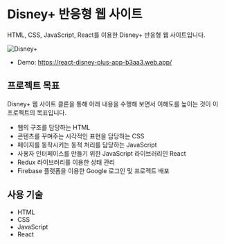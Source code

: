 # Disney+ 반응형 웹 사이트
HTML, CSS, JavaScript, React를 이용한 Disney+ 반응형 웹 사이트입니다.

![Disney+](https://github.com/sehyeongcho/react-disney-plus-app/assets/124948262/5c19259e-7059-4486-8051-eafbbb4204e0)

- Demo: <a href="https://react-disney-plus-app-b3aa3.web.app/" target="_blank">https://react-disney-plus-app-b3aa3.web.app/</a>

## 프로젝트 목표
Disney+ 웹 사이트 클론을 통해 아래 내용을 수행해 보면서 이해도를 높이는 것이 이 프로젝트의 목표입니다.
- 웹의 구조를 담당하는 HTML
- 콘텐츠를 꾸며주는 시각적인 표현을 담당하는 CSS
- 페이지를 동작시키는 동적 처리를 담당하는 JavaScript
- 사용자 인터페이스를 만들기 위한 JavaScript 라이브러리인 React
- Redux 라이브러리를 이용한 상태 관리
- Firebase 플랫폼을 이용한 Google 로그인 및 프로젝트 배포

## 사용 기술
- HTML
- CSS
- JavaScript
- React
